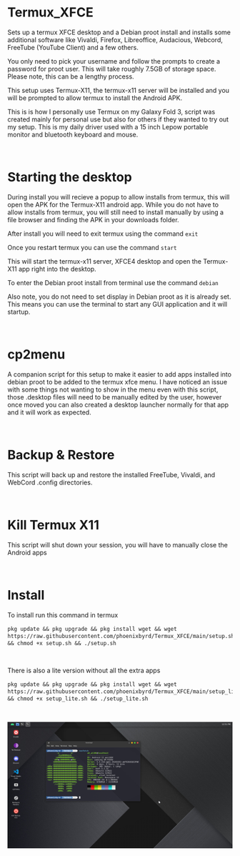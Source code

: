 # Termux_XFCE

Sets up a termux XFCE desktop and a Debian proot install and installs some additional software like Vivaldi, Firefox, Libreoffice, Audacious, Webcord, FreeTube (YouTube Client) and a few others.

You only need to pick your username and follow the prompts to create a password for proot user. This will take roughly 7.5GB of storage space. Please note, this can be a lengthy process.

This setup uses Termux-X11, the termux-x11 server will be installed and you will be prompted to allow termux to install the Android APK. 

This is is how I personally use Termux on my Galaxy Fold 3, script was created mainly for personal use but also for others if they wanted to try out my setup. This is my daily driver used with a 15 inch Lepow portable monitor and bluetooth keyboard and mouse.

&nbsp;
# Starting the desktop

During install you will recieve a popup to allow installs from termux, this will open the APK for the Termux-X11 android app. While you do not have to allow installs from termux, you will still need to install manually by using a file browser and finding the APK in your downloads folder. 
  

After install you will need to exit termux using the command ```exit```
  
Once you restart termux you can use the command ```start``` 
  
This will start the termux-x11 server, XFCE4 desktop and open the Termux-X11 app right into the desktop. 

To enter the Debian proot install from terminal use the command ```debian```

Also note, you do not need to set display in Debian proot as it is already set. This means you can use the terminal to start any GUI application and it will startup.

&nbsp;

# cp2menu

A companion script for this setup to make it easier to add apps installed into debian proot to be added to the termux xfce menu. 
I have noticed an issue with some things not wanting to show in the menu even with this script, those .desktop files will need to be manually edited by the user, however once moved you can also created a desktop launcher normally for that app and it will work as expected.

&nbsp;

# Backup & Restore

This script will back up and restore the installed FreeTube, Vivaldi, and WebCord .config directories. 

&nbsp;

# Kill Termux X11

This script will shut down your session, you will have to manually close the Android apps

&nbsp;

# Install

To install run this command in termux

```
pkg update && pkg upgrade && pkg install wget && wget https://raw.githubusercontent.com/phoenixbyrd/Termux_XFCE/main/setup.sh && chmod +x setup.sh && ./setup.sh
```

&nbsp;

There is also a lite version without all the extra apps

```
pkg update && pkg upgrade && pkg install wget && wget https://raw.githubusercontent.com/phoenixbyrd/Termux_XFCE/main/setup_lite.sh && chmod +x setup_lite.sh && ./setup_lite.sh
```

&nbsp;

![Desktop Screenshot](Desktop.png)
